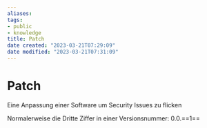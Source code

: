 ```yaml
---
aliases: 
tags:
- public
- knowledge
title: Patch
date created: "2023-03-21T07:29:09"
date modified: "2023-03-21T07:31:09"
---
```


# Patch

Eine Anpassung einer Software um Security Issues zu flicken

Normalerweise die Dritte Ziffer in einer Versionsnummer: 0.0.==1==
